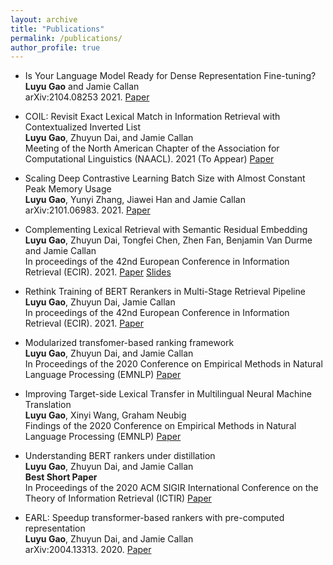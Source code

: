 ```yaml
---
layout: archive
title: "Publications"
permalink: /publications/
author_profile: true
---
```


* Is Your Language Model Ready for Dense Representation Fine-tuning? \
**Luyu Gao** and Jamie Callan \
arXiv:2104.08253 2021. [Paper](https://arxiv.org/abs/2104.08253) 

* COIL: Revisit Exact Lexical Match in Information Retrieval with Contextualized Inverted List\
**Luyu Gao**, Zhuyun Dai, and Jamie Callan \
Meeting of the North American Chapter of the Association for Computational Linguistics (NAACL). 2021 (To Appear) [Paper](https://arxiv.org/abs/2104.07186) 

* Scaling Deep Contrastive Learning Batch Size with Almost Constant Peak Memory Usage \
**Luyu Gao**, Yunyi Zhang, Jiawei Han and Jamie Callan \
arXiv:2101.06983. 2021. [Paper](https://arxiv.org/abs/2101.06983) 

* Complementing Lexical Retrieval with Semantic Residual Embedding\
**Luyu Gao**, Zhuyun Dai, Tongfei Chen, Zhen Fan, Benjamin Van Durme and Jamie Callan \
In proceedings of the 42nd European Conference in Information Retrieval (ECIR). 2021. [Paper](https://arxiv.org/abs/2004.13969) [Slides](https://docs.google.com/presentation/d/15cky852qV_qNrsCn0ifs6EZ8mHRkLU6qyPv1LfvbisE/edit?usp=sharing)

* Rethink Training of BERT Rerankers in Multi-Stage Retrieval Pipeline \
**Luyu Gao**, Zhuyun Dai, Jamie Callan \
In proceedings of the 42nd European Conference in Information Retrieval (ECIR). 2021. [Paper](https://arxiv.org/abs/2101.08751)

* Modularized transfomer-based ranking framework \
**Luyu Gao**, Zhuyun Dai, and Jamie Callan \
In Proceedings of the 2020 Conference on Empirical Methods in Natural Language Processing (EMNLP) [Paper](https://arxiv.org/abs/2004.13313) 

* Improving Target-side Lexical Transfer in Multilingual Neural Machine Translation\
**Luyu Gao**, Xinyi Wang, Graham Neubig \
Findings of the 2020 Conference on Empirical Methods in Natural Language Processing (EMNLP) [Paper](https://arxiv.org/abs/2010.01667) 

* Understanding BERT rankers under distillation\
**Luyu Gao**, Zhuyun Dai, and Jamie Callan \
**Best Short Paper** \
In Proceedings of the 2020 ACM SIGIR International Conference on the Theory of Information Retrieval (ICTIR) [Paper](https://arxiv.org/abs/2007.11088) 

* EARL: Speedup transformer-based rankers with pre-computed representation\
**Luyu Gao**, Zhuyun Dai, and Jamie Callan \
arXiv:2004.13313. 2020. [Paper](https://arxiv.org/pdf/2004.13313.pdf) 


